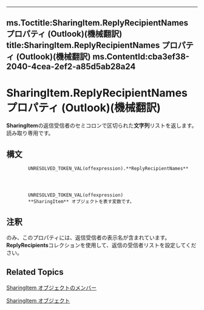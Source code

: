 

---
ms.Toctitle:SharingItem.ReplyRecipientNames プロパティ (Outlook)(機械翻訳)
title:SharingItem.ReplyRecipientNames プロパティ (Outlook)(機械翻訳)
ms.ContentId:cba3ef38-2040-4cea-2ef2-a85d5ab28a24
---
# SharingItem.ReplyRecipientNames プロパティ (Outlook)(機械翻訳)




**SharingItem**の返信受信者のセミコロンで区切られた**文字列**リストを返します。 読み取り専用です。

## 構文

            UNRESOLVED_TOKEN_VAL(offexpression).**ReplyRecipientNames**




            UNRESOLVED_TOKEN_VAL(offexpression)
            **SharingItem** オブジェクトを表す変数です。



## 注釈
のみ、このプロパティには、返信受信者の表示名が含まれています。**ReplyRecipients**コレクションを使用して、返信の受信者リストを設定してください。



## Related Topics

[SharingItem オブジェクトのメンバー](719ad60e-2242-2c54-778f-006b61690389.md)

[SharingItem オブジェクト](63dd3451-44f3-7cc4-c6e2-7dad5835a7d2.md)




